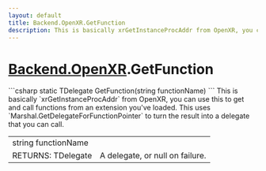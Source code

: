 ```yaml
---
layout: default
title: Backend.OpenXR.GetFunction
description: This is basically xrGetInstanceProcAddr from OpenXR, you can use this to get and call functions from an extension you've loaded. This uses Marshal.GetDelegateForFunctionPointer to turn the result into a delegate that you can call.
---
```

# [Backend.OpenXR]({{site.url}}/Pages/StereoKit/Backend.OpenXR.html).GetFunction

<div class='signature' markdown='1'>
```csharp
static TDelegate GetFunction(string functionName)
```
This is basically `xrGetInstanceProcAddr` from OpenXR,
you can use this to get and call functions from an extension
you've loaded. This uses `Marshal.GetDelegateForFunctionPointer`
to turn the result into a delegate that you can call.
</div>

|  |  |
|--|--|
|string functionName||
|RETURNS: TDelegate|A delegate, or null on failure.|




